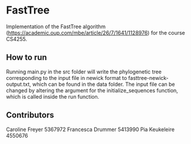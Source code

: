 # FastTree

Implementation of the FastTree algorithm (https://academic.oup.com/mbe/article/26/7/1641/1128976) for the course CS4255.

## How to run

Running main.py in the src folder will write the phylogenetic tree corresponding to the input file in newick format to fasttree-newick-output.txt, which can be found in the data folder.
The input file can be changed by altering the argument for the initialize_sequences function, which is called inside the run function.

## Contributors

Caroline Freyer 5367972
Francesca Drummer 5413990
Pia Keukeleire 4550676  
